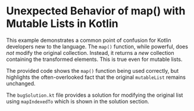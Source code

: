 # Unexpected Behavior of map() with Mutable Lists in Kotlin

This example demonstrates a common point of confusion for Kotlin developers new to the language.  The `map()` function, while powerful, does *not* modify the original collection.  Instead, it returns a *new* collection containing the transformed elements.  This is true even for mutable lists.

The provided code shows the `map()` function being used correctly, but highlights the often-overlooked fact that the original `mutableList` remains unchanged.

The `bugSolution.kt` file provides a solution for modifying the original list using `mapIndexedTo` which is shown in the solution section.